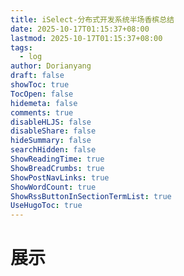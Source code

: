 ```yaml
---
title: iSelect-分布式开发系统半场香槟总结
date: 2025-10-17T01:15:37+08:00
lastmod: 2025-10-17T01:15:37+08:00
tags:
  - log
author: Dorianyang
draft: false
showToc: true
TocOpen: false
hidemeta: false
comments: true
disableHLJS: false
disableShare: false
hideSummary: false
searchHidden: false
ShowReadingTime: true
ShowBreadCrumbs: true
ShowPostNavLinks: true
ShowWordCount: true
ShowRssButtonInSectionTermList: true
UseHugoToc: true
---
```

# 展示